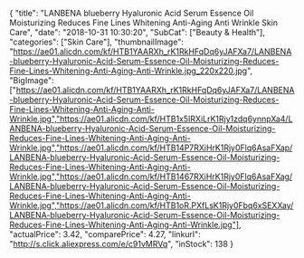 {
	"title": "LANBENA blueberry Hyaluronic Acid Serum Essence Oil Moisturizing Reduces Fine Lines Whitening Anti-Aging Anti Wrinkle Skin Care",
	"date": "2018-10-31 10:30:20",
	"SubCat": ["Beauty & Health"],
	"categories": ["Skin Care"],
	"thumbnailImage": "https://ae01.alicdn.com/kf/HTB1YAARXh_rK1RkHFqDq6yJAFXa7/LANBENA-blueberry-Hyaluronic-Acid-Serum-Essence-Oil-Moisturizing-Reduces-Fine-Lines-Whitening-Anti-Aging-Anti-Wrinkle.jpg_220x220.jpg",
	"BigImage": ["https://ae01.alicdn.com/kf/HTB1YAARXh_rK1RkHFqDq6yJAFXa7/LANBENA-blueberry-Hyaluronic-Acid-Serum-Essence-Oil-Moisturizing-Reduces-Fine-Lines-Whitening-Anti-Aging-Anti-Wrinkle.jpg","https://ae01.alicdn.com/kf/HTB1x5IRXiLrK1Rjy1zdq6ynnpXa4/LANBENA-blueberry-Hyaluronic-Acid-Serum-Essence-Oil-Moisturizing-Reduces-Fine-Lines-Whitening-Anti-Aging-Anti-Wrinkle.jpg","https://ae01.alicdn.com/kf/HTB14P7RXiHrK1Rjy0Flq6AsaFXap/LANBENA-blueberry-Hyaluronic-Acid-Serum-Essence-Oil-Moisturizing-Reduces-Fine-Lines-Whitening-Anti-Aging-Anti-Wrinkle.jpg","https://ae01.alicdn.com/kf/HTB1467RXiHrK1Rjy0Flq6AsaFXag/LANBENA-blueberry-Hyaluronic-Acid-Serum-Essence-Oil-Moisturizing-Reduces-Fine-Lines-Whitening-Anti-Aging-Anti-Wrinkle.jpg","https://ae01.alicdn.com/kf/HTB1oR.PXfLsK1Rjy0Fbq6xSEXXay/LANBENA-blueberry-Hyaluronic-Acid-Serum-Essence-Oil-Moisturizing-Reduces-Fine-Lines-Whitening-Anti-Aging-Anti-Wrinkle.jpg"],
	"actualPrice": 3.42,
	"comparePrice": 4.27,
	"linkurl": "http://s.click.aliexpress.com/e/c91vMRVq",
	"inStock": 138
}

